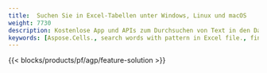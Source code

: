 ```yaml
---
title:  Suchen Sie in Excel-Tabellen unter Windows, Linux und macOS
weight: 7730
description: Kostenlose App und APIs zum Durchsuchen von Text in den Dateien XLS, XLSX und ODS
keywords: [Aspose.Cells., search words with pattern in Excel file., find words with pattern in Excel file., search string with pattern in Excel file., find words with pattern in Excel file., search words in excel file., find words in excel file., search string in excel file., find string in excel file]
---
```

{{< blocks/products/pf/agp/feature-solution >}} 

